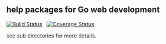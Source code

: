 ## help packages for Go web development

[![Build Status](https://travis-ci.org/wgoudsbloem/wg-gohelp.svg?branch=method)](https://travis-ci.org/wgoudsbloem/wg-gohelp) &nbsp;
[![Coverage Status](https://coveralls.io/repos/github/wgoudsbloem/wg-gohelp/badge.png?branch=master)](https://coveralls.io/github/wgoudsbloem/wg-gohelp?branch=method)

see sub directories for more details.